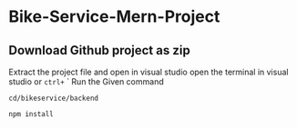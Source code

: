 # Bike-Service-Mern-Project
## Download Github project as zip
Extract the project file and open in visual studio
open the terminal in visual studio or `ctrl+` `
Run the Given command
```cd
cd/bikeservice/backend
```

```install
npm install
```
